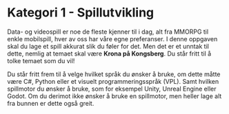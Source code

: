 # Kategori 1 - Spillutvikling
Data- og videospill er noe de fleste kjenner til i dag, alt fra MMORPG til enkle mobilspill, hver av oss har våre egne preferanser. I denne oppgaven skal du lage et spill akkurat slik du føler for det. Men det er et unntak til dette, nemlig at temaet skal være **Krona på Kongsberg**. Du står fritt til å tolke temaet som du vil! 

Du står fritt frem til å velge hvilket språk du ønsker å bruke, om dette måtte være C#, Python eller et visuelt programmeringsspråk (VPL). Samt hvilken spillmotor du ønsker å bruke, som for eksempel Unity, Unreal Engine eller Godot. Om du derimot ikke ønsker å bruke en spillmotor, men heller lage alt fra bunnen er dette også greit.

